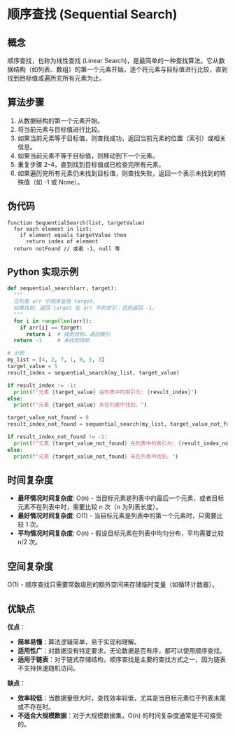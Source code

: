 # 顺序查找 (Sequential Search)

## 概念
顺序查找，也称为线性查找 (Linear Search)，是最简单的一种查找算法。它从数据结构（如列表、数组）的第一个元素开始，逐个将元素与目标值进行比较，直到找到目标值或遍历完所有元素为止。

## 算法步骤
1. 从数据结构的第一个元素开始。
2. 将当前元素与目标值进行比较。
3. 如果当前元素等于目标值，则查找成功，返回当前元素的位置（索引）或相关信息。
4. 如果当前元素不等于目标值，则移动到下一个元素。
5. 重复步骤 2-4，直到找到目标值或已检查完所有元素。
6. 如果遍历完所有元素仍未找到目标值，则查找失败，返回一个表示未找到的特殊值（如 -1 或 None）。

## 伪代码
```
function SequentialSearch(list, targetValue)
  for each element in list:
    if element equals targetValue then
      return index of element
  return notFound // 或者 -1, null 等
```

## Python 实现示例

```python
def sequential_search(arr, target):
  """
  在列表 arr 中顺序查找 target。
  如果找到，返回 target 在 arr 中的索引；否则返回 -1。
  """
  for i in range(len(arr)):
    if arr[i] == target:
      return i  # 找到目标，返回索引
  return -1     # 未找到目标

# 示例
my_list = [4, 2, 7, 1, 9, 5, 3]
target_value = 5
result_index = sequential_search(my_list, target_value)

if result_index != -1:
  print(f"元素 {target_value} 在列表中的索引为: {result_index}")
else:
  print(f"元素 {target_value} 未在列表中找到。")

target_value_not_found = 8
result_index_not_found = sequential_search(my_list, target_value_not_found)

if result_index_not_found != -1:
  print(f"元素 {target_value_not_found} 在列表中的索引为: {result_index_not_found}")
else:
  print(f"元素 {target_value_not_found} 未在列表中找到。")
```

## 时间复杂度
- **最坏情况时间复杂度**: O(n) - 当目标元素是列表中的最后一个元素，或者目标元素不在列表中时，需要比较 n 次（n 为列表长度）。
- **最好情况时间复杂度**: O(1) - 当目标元素是列表中的第一个元素时，只需要比较 1 次。
- **平均情况时间复杂度**: O(n) - 假设目标元素在列表中均匀分布，平均需要比较 n/2 次。

## 空间复杂度
O(1) - 顺序查找只需要常数级别的额外空间来存储临时变量（如循环计数器）。

## 优缺点
**优点**：
- **简单易懂**：算法逻辑简单，易于实现和理解。
- **适用性广**：对数据没有特定要求，无论数据是否有序，都可以使用顺序查找。
- **适用于链表**：对于链式存储结构，顺序查找是主要的查找方式之一，因为链表不支持快速随机访问。

**缺点**：
- **效率较低**：当数据量很大时，查找效率较低，尤其是当目标元素位于列表末尾或不存在时。
- **不适合大规模数据**：对于大规模数据集，O(n) 的时间复杂度通常是不可接受的。
